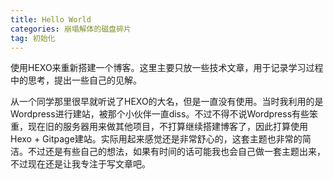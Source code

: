 ```yaml
---
title: Hello World
categories: 崩塌解体的磁盘碎片
tag: 初始化
---
```


使用HEXO来重新搭建一个博客。这里主要只放一些技术文章，用于记录学习过程中的思考，提出一些自己的见解。

从一个同学那里很早就听说了HEXO的大名，但是一直没有使用。当时我利用的是Wordpress进行建站，被那个小伙伴一直diss。不过不得不说Wordpress有些笨重，现在旧的服务器用来做其他项目，不打算继续搭建博客了，因此打算使用Hexo + Gitpage建站。实际用起来感觉还是非常舒心的，这套主题也非常的简洁。不过还是有些自己的想法，如果有时间的话可能我也会自己做一套主题出来，不过现在还是让我专注于写文章吧。
